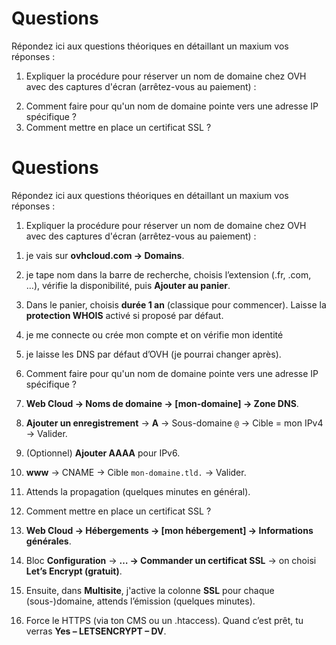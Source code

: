 # Questions

Répondez ici aux questions théoriques en détaillant un maxium vos réponses :

1) Expliquer la procédure pour réserver un nom de domaine chez OVH avec des captures d'écran (arrêtez-vous au paiement) :

2. Comment faire pour qu'un nom de domaine pointe vers une adresse IP spécifique ?
3. Comment mettre en place un certificat SSL ?

# Questions

Répondez ici aux questions théoriques en détaillant un maxium vos réponses :

1) Expliquer la procédure pour réserver un nom de domaine chez OVH avec des captures d'écran (arrêtez-vous au paiement) :

1. je vais sur **ovhcloud.com → Domains**.
2. je tape nom dans la barre de recherche, choisis l’extension (.fr, .com, …), vérifie la disponibilité, puis **Ajouter au panier**.
3. Dans le panier, choisis **durée 1 an** (classique pour commencer). Laisse la **protection WHOIS** activé si proposé par défaut.
4. je me connecte ou crée mon compte et on vérifie mon identité
5. je laisse les DNS par défaut d’OVH (je pourrai changer après).


2. Comment faire pour qu'un nom de domaine pointe vers une adresse IP spécifique ?


1. **Web Cloud → Noms de domaine → [mon-domaine] → Zone DNS**.
2. **Ajouter un enregistrement** → **A** → Sous-domaine `@` → Cible = mon IPv4 → Valider.
3. (Optionnel) **Ajouter AAAA** pour IPv6.
4. **www** → CNAME → Cible `mon-domaine.tld.` → Valider.
5. Attends la propagation (quelques minutes en général).

3. Comment mettre en place un certificat SSL ?
1. **Web Cloud → Hébergements → [mon hébergement] → Informations générales**.
2. Bloc **Configuration** → **… → Commander un certificat SSL** → on choisi **Let’s Encrypt (gratuit)**.
3. Ensuite, dans **Multisite**, j'active la colonne **SSL** pour chaque (sous-)domaine, attends l’émission (quelques minutes).
4. Force le HTTPS (via ton CMS ou un .htaccess). Quand c’est prêt, tu verras **Yes – LETSENCRYPT – DV**. 